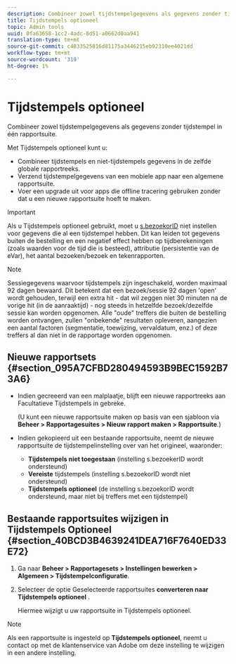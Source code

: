 ```yaml
---
description: Combineer zowel tijdstempelgegevens als gegevens zonder tijdstempel in één rapportsuite.
title: Tijdstempels optioneel
topic: Admin tools
uuid: 0fa63658-1cc2-4adc-8d51-a0662d0aa941
translation-type: tm+mt
source-git-commit: c4833525816d81175a3446215eb92310ee4021dd
workflow-type: tm+mt
source-wordcount: '319'
ht-degree: 1%

---
```



# Tijdstempels optioneel

Combineer zowel tijdstempelgegevens als gegevens zonder tijdstempel in één rapportsuite.

Met Tijdstempels optioneel kunt u:

* Combineer tijdstempels en niet-tijdstempels gegevens in de zelfde globale rapportreeks.
* Verzend tijdstempelgegevens van een mobiele app naar een algemene rapportsuite.
* Voer een upgrade uit voor apps die offline tracering gebruiken zonder dat u een nieuwe rapportsuite hoeft te maken.

>[!IMPORTANT]
>
>Als u Tijdstempels optioneel gebruikt, moet u [s.bezoekorID](/help/implement/vars/config-vars/visitorid.md) niet instellen voor gegevens die al een tijdstempel hebben. Dit kan leiden tot gegevens buiten de bestelling en een negatief effect hebben op tijdberekeningen (zoals waarden voor de tijd die is besteed), attributie (persistentie van de eVar), het aantal bezoeken/bezoek en tekenrapporten.

>[!NOTE]
>
>Sessiegegevens waarvoor tijdstempels zijn ingeschakeld, worden maximaal 92 dagen bewaard. Dit betekent dat een bezoek/sessie 92 dagen &#39;open&#39; wordt gehouden, terwijl een extra hit - dat wil zeggen niet 30 minuten na de vorige hit (in de aanraaktijd) - nog steeds in hetzelfde bezoek/dezelfde sessie kan worden opgenomen. Alle &quot;oude&quot; treffers die buiten de bestelling worden ontvangen, zullen &quot;onbekende&quot; resultaten opleveren, aangezien een aantal factoren (segmentatie, toewijzing, vervaldatum, enz.) of deze treffers al dan niet in de rapportage worden opgenomen.

## Nieuwe rapportsets {#section_095A7CFBD280494593B9BEC1592B73A6}

* Indien gecreeerd van een malplaatje, blijft een nieuwe rapportreeks aan Facultatieve Tijdstempels in gebreke.

   (U kunt een nieuwe rapportsuite maken op basis van een sjabloon via **Beheer > Rapportagesuites > Nieuw rapport maken > Rapportsuite**.)
* Indien gekopieerd uit een bestaande rapportsuite, neemt de nieuwe rapportsuite de tijdstempelinstelling over van het origineel, waaronder:

   * **Tijdstempels niet toegestaan** (instelling s.bezoekerID wordt ondersteund)
   * **Vereiste** tijdstempels (instelling s.bezoekorID wordt niet ondersteund)
   * **Tijdstempels optioneel** (de instelling s.bezoekorID wordt ondersteund, maar niet bij treffers met een tijdstempel)

## Bestaande rapportsuites wijzigen in Tijdstempels Optioneel {#section_40BCD3B4639241DEA716F7640ED33E72}

1. Ga naar **Beheer > Rapportagesets > Instellingen bewerken > Algemeen > Tijdstempelconfiguratie**.
1. Selecteer de optie Geselecteerde rapportsuites **converteren naar Tijdstempels optioneel** .

   Hiermee wijzigt u uw rapportsuite in Tijdstempels optioneel.

>[!NOTE]
>
>Als een rapportsuite is ingesteld op **Tijdstempels optioneel**, neemt u contact op met de klantenservice van Adobe om deze instelling te wijzigen in een andere instelling.

